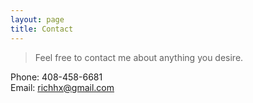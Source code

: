 ```yaml
---
layout: page
title: Contact
---
```

>Feel free to contact me about anything you desire.

Phone: 408-458-6681 <br>
Email: richhx@gmail.com
